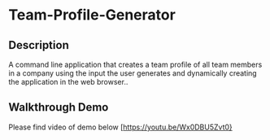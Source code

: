 # Team-Profile-Generator

## Description

A command line application that creates a team profile of all team members in a company using the input the user generates and dynamically creating the application in the web browser..

## Walkthrough Demo

Please find video of demo below
[https://youtu.be/Wx0DBU5Zvt0}